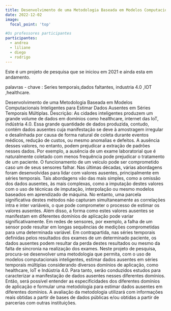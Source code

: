 ```yaml
---
title: Desenvolvimento de uma Metodologia Baseada em Modelos Computacionais Inteligentes para Estimar Dados Ausentes em Séries Temporais Múltipla
date: 2022-12-02
image:
  focal_point: 'top'

#Os professores participantes
participantes:
  - andrea
  - liliane
  - diego
  - rodrigo
---
```

Este é um projeto de pesquisa que se iniciou em 2021 e ainda esta em andamento.

palavras - chave : Series temporais,dados faltantes, industria 4.0 ,IOT ,healthcare.
<!--more-->

Desenvolvimento de uma Metodologia Baseada em Modelos Computacionais Inteligentes para Estimar Dados Ausentes em Séries Temporais Múltiplas. Descrição: As cidades inteligentes produzem um grande volume de dados em domínios como healthcare, internet das IoT, indústria 4.0. Essa grande quantidade de dados produzida, contudo, contém dados ausentes cuja manifestação se deve à amostragem irregular e desalinhada por causa de forma natural de coleta durante eventos médicos, redução de custos, ou mesmo anomalias e defeitos. A ausência desses valores, no entanto, podem prejudicar a extração de padrões nesses dados. Por exemplo, a ausência de um exame laboratorial que é naturalmente coletado com menos frequência pode prejudicar o tratamento de um paciente. O funcionamento de um veículo pode ser comprometido caso um de seus sensores falhar. Nas últimas décadas, várias abordagens foram desenvolvidas para lidar com valores ausentes, principalmente em séries temporais. Tais abordagens vão das mais simples, como a omissão dos dados ausentes, às mais complexas, como a imputação destes valores com o uso de técnicas de imputação, interpolação ou mesmo modelos baseados em aprendizado de máquina. No entanto, uma parcela significativa destes métodos não capturam simultaneamente as correlações intra e inter variáveis, o que pode comprometer o processo de estimar os valores ausentes. Além disso, a forma como estes valores ausentes se manifestam em diferentes domínios de aplicação pode variar significativamente. Em redes de sensores, por exemplo, a falha de um sensor pode resultar em longas sequências de medições comprometidas para uma determinada variável. Em contrapartida, nas séries temporais definidas pelos resultados dos exames de um determinado paciente, os dados ausentes podem resultar da perda destes resultados ou mesmo da falta de sincronia na realização dos exames. Neste projeto de pesquisa, procura-se desenvolver uma metodologia que permita, com o uso de modelos computacionais inteligentes, estimar dados ausentes em séries temporais múltiplas considerando diversos domínios de aplicação, como healthcare, IoT e Indústria 4.0. Para tanto, serão conduzidos estudos para caracterizar a manifestação de dados ausentes nesses diferentes domínios. Então, será possível entender as especificidades dos diferentes domínios de aplicação e formular uma metodologia para estimar dados ausentes em diferentes domínios. A avaliação da metodologia utilizará com informações reais obtidas a partir de bases de dados públicas e/ou obtidas a partir de parcerias com outras instituições.

